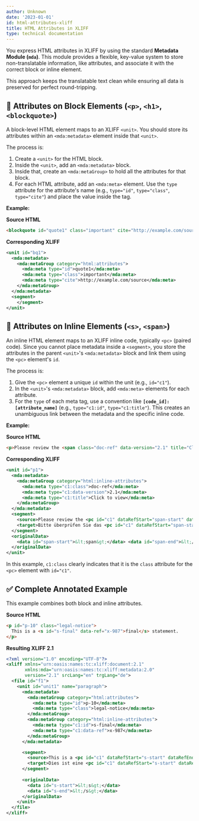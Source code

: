 ```yaml
---
author: Unknown
date: '2023-01-01'
id: html-attributes-xliff
title: HTML Attributes in XLIFF
type: technical documentation
---
```


You express HTML attributes in XLIFF by using the standard **Metadata Module (`mda`)**. This module provides a flexible, key-value system to store non-translatable information, like attributes, and associate it with the correct block or inline element.

This approach keeps the translatable text clean while ensuring all data is preserved for perfect round-tripping.

## 🧱 Attributes on Block Elements (`<p>`, `<h1>`, `<blockquote>`)

A block-level HTML element maps to an XLIFF `<unit>`. You should store its attributes within an `<mda:metadata>` element inside that `<unit>`.

The process is:

1.  Create a `<unit>` for the HTML block.
2.  Inside the `<unit>`, add an `<mda:metadata>` block.
3.  Inside that, create an `<mda:metaGroup>` to hold all the attributes for that block.
4.  For each HTML attribute, add an `<mda:meta>` element. Use the `type` attribute for the attribute's name (e.g., `type="id"`, `type="class"`, `type="cite"`) and place the value inside the tag.

**Example:**

**Source HTML**

```html
<blockquote id="quote1" class="important" cite="http://example.com/source">
```

**Corresponding XLIFF**

```xml
<unit id="bq1">
  <mda:metadata>
    <mda:metaGroup category="html:attributes">
      <mda:meta type="id">quote1</mda:meta>
      <mda:meta type="class">important</mda:meta>
      <mda:meta type="cite">http://example.com/source</mda:meta>
    </mda:metaGroup>
  </mda:metadata>
  <segment>
    </segment>
</unit>
```

## 🔗 Attributes on Inline Elements (`<s>`, `<span>`)

An inline HTML element maps to an XLIFF inline code, typically `<pc>` (paired code). Since you cannot place metadata inside a `<segment>`, you store the attributes in the parent `<unit>`'s `<mda:metadata>` block and link them using the `<pc>` element's `id`.

The process is:

1.  Give the `<pc>` element a unique `id` within the unit (e.g., `id="c1"`).
2.  In the `<unit>`'s `<mda:metadata>` block, add `<mda:meta>` elements for each attribute.
3.  For the `type` of each meta tag, use a convention like **`[code_id]:[attribute_name]`** (e.g., `type="c1:id"`, `type="c1:title"`). This creates an unambiguous link between the metadata and the specific inline code.

**Example:**

**Source HTML**

```html
<p>Please review the <span class="doc-ref" data-version="2.1" title="Click to view">document</span>.</p>
```

**Corresponding XLIFF**

```xml
<unit id="p1">
  <mda:metadata>
    <mda:metaGroup category="html:inline-attributes">
      <mda:meta type="c1:class">doc-ref</mda:meta>
      <mda:meta type="c1:data-version">2.1</mda:meta>
      <mda:meta type="c1:title">Click to view</mda:meta>
    </mda:metaGroup>
  </mda:metadata>
  <segment>
    <source>Please review the <pc id="c1" dataRefStart="span-start" dataRefEnd="span-end">document</pc>.</source>
    <target>Bitte überprüfen Sie das <pc id="c1" dataRefStart="span-start" dataRefEnd="span-end">Dokument</pc>.</target>
  </segment>
  <originalData>
    <data id="span-start">&lt;span&gt;</data> <data id="span-end">&lt;/span&gt;</data>
  </originalData>
</unit>
```

In this example, `c1:class` clearly indicates that it is the `class` attribute for the `<pc>` element with `id="c1"`.

## ✅ Complete Annotated Example

This example combines both block and inline attributes.

**Source HTML**

```html
<p id="p-10" class="legal-notice">
  This is a <s id="s-final" data-ref="x-987">final</s> statement.
</p>
```

**Resulting XLIFF 2.1**

```xml
<?xml version="1.0" encoding="UTF-8"?>
<xliff xmlns="urn:oasis:names:tc:xliff:document:2.1"
       xmlns:mda="urn:oasis:names:tc:xliff:metadata:2.0"
       version="2.1" srcLang="en" trgLang="de">
  <file id="f1">
    <unit id="unit1" name="paragraph">
      <mda:metadata>
        <mda:metaGroup category="html:attributes">
          <mda:meta type="id">p-10</mda:meta>
          <mda:meta type="class">legal-notice</mda:meta>
        </mda:metaGroup>
        <mda:metaGroup category="html:inline-attributes">
          <mda:meta type="c1:id">s-final</mda:meta>
          <mda:meta type="c1:data-ref">x-987</mda:meta>
        </mda:metaGroup>
      </mda:metadata>

      <segment>
        <source>This is a <pc id="c1" dataRefStart="s-start" dataRefEnd="s-end">final</pc> statement.</source>
        <target>Dies ist eine <pc id="c1" dataRefStart="s-start" dataRefEnd="s-end">endgültige</pc> Aussage.</target>
      </segment>
      
      <originalData>
        <data id="s-start">&lt;s&gt;</data>
        <data id="s-end">&lt;/s&gt;</data>
      </originalData>
    </unit>
  </file>
</xliff>
```